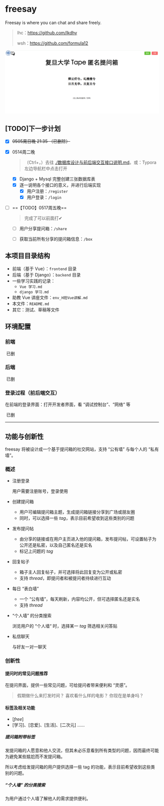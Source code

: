 # freesay

Freesay is where you can chat and share freely. 

> lhc：https://github.com/lkdhy
>
> wsh：https://github.com/formula12

<img src="./assets/index_pic.PNG"  style="zoom: 50%;">

## [TODO]下一步计划

- [x] ~~0505周日晚 21:35 （已删除）~~

- [x] 0514周二晚

  > （Ctrl+，）去往 [./数据库设计与前后端交互接口说明.md](./数据库设计与前后端交互接口说明.md)。或：Typora 左边导航栏中点击打开
  >
  
  - [x] Django + Mysql 完整创建三张数据库表
  - [x] 逐一说明各个接口的意义，并进行后端实现
    - [x] 用户注册：`/register`
    - [x] 用户登录：`/login`
  
- [ ] ==【TODO】0517周五晚==

  > 完成了可以前面打✔
  >
  
  - [ ] 用户分享提问箱：`/share`
  
  - [ ] 获取当前所有分享的提问箱信息：`/box`


## 本项目目录结构

* 前端（基于 Vue）：`frontend` 目录
* 后端（基于 Django）：`backend` 目录
* 一些学习实践的记录：
  * `Vue 学习.md`
  * `django 学习.md`
* 助教 Vue 讲座文件：`env_H班Vue讲解.md`
* 本文件：`README.md`
* 其它：测试、草稿等文件

## 环境配置

### 前端

​	已删

### 后端

​	已删

### 登录过程（前后端交互）

在前端的登录界面：打开开发者界面，看 “调试控制台”、“网络“ 等

​	已删

---

## 功能与创新性

freesay 将被设计成一个基于提问箱的社交网站，支持 “公有墙” 与每个人的 “私有墙”。

### 概述

- 注册登录

  用户需要注册账号，登录使用

- 创建提问箱
  - 用户可编辑提问箱主题，生成提问箱链接分享到广场或朋友圈
  - 同时，可以选择一些 *tag*，表示目前希望收到这些类别的问题
  
- 发布提问帖
  - 由分享的链接或在用户主页进入他的提问箱，发布提问帖，可设置帖子为公开还是私密，以及自己匿名还是实名
  - 标记上问题的 *tag*
  
- 回复帖子
  - 箱子主人回复帖子，并可选择将此回复变为公开或私密
  - 支持 *thread*，即提问者和被提问者持续进行互动
  
- 每日 “表白墙”
  - 一个 “公有墙”，每天刷新，内容均公开，但可选择匿名还是实名
  - 支持 *thread*
  
- “个人墙” 的分类搜索

  浏览用户的 “个人墙“ 时，选择某一 *tag* 筛选相关问答贴

- 私信聊天
  
  与好友一对一聊天

### 创新性

#### 提问时的常见问题推荐

在提问界面，提供一些常见问题，可给提问者带来便利和 “灵感”。

> 假期做什么来打发时间？
> 喜欢看什么样的电影？
> 你现在是单身吗？

#### 标签及相关功能

* [*free*]
* [学习]、[恋爱]、[生活]、[二次元] ……

##### 提问箱附带标签

发提问箱的人愿意和他人交流，但其未必乐意看到所有类型的问题，因而最终可能为避免某些尴尬而不发提问箱。

所以考虑给发提问箱的用户提供选择一些 tag 的功能，表示目前希望收到这些类别的问题。

##### “个人墙” 的分类搜索

为用户通过个人墙了解他人的需求提供便利。
